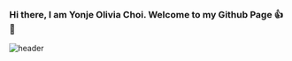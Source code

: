 ### Hi there, I am Yonje Olivia Choi. Welcome to my Github Page 👍 🦖


![header](https://capsule-render.vercel.app/api?text=Yonje_Olivia_Choi&animation=twinkling&type=cylinder&color=gradient)
<!--
![header](https://capsule-render.vercel.app/api?text=Hello%World!&fontAlign=70)





# 🌱 I’m currently learning ...
# Machine Learning / Deep Learning
# 🤔 I'm currently interested in ...
# NLP / Recommender System
**oliviachchoi/oliviachchoi** is a ✨ _special_ ✨ repository because its `README.md` (this file) appears on your GitHub profile.

Here are some ideas to get you started:

- 🔭 I’m currently working on ...
- 🌱 I’m currently learning ...
- 👯 I’m looking to collaborate on ...
- 🤔 I’m looking for help with ...
- 💬 Ask me about ...
- 📫 How to reach me: ...
- 😄 Pronouns: ...
- ⚡ Fun fact: ...
-->
